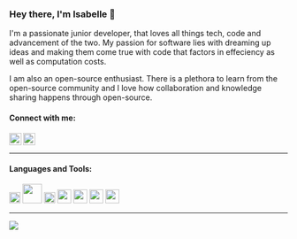 ### Hey there, I'm Isabelle 👋

I'm a passionate junior developer, that loves all things tech, code and advancement of the two. My passion for software lies with dreaming up ideas and making them come true with code that factors in effeciency as well as computation costs.

I am also an open-source enthusiast. There is a plethora to learn from the open-source community and I love how collaboration and knowledge sharing happens through open-source. 

#### Connect with me:
<a href="https://www.linkedin.com/in/isabelle-villasenor/"><img align="left" alt="linkedin" width="22px" src="https://cdn.jsdelivr.net/npm/simple-icons@v3/icons/linkedin.svg" /></a>  <a href="mailto:villasenori@outlook.com"><img alt="email" width="22px" src="https://i.ibb.co/QY0MQp7/mail-envalope.png"></a><br>

---

#### Languages and Tools:
<img src="https://i.ibb.co/Ntky41m/ruby.png" width="20">  <img src="https://i.ibb.co/BgnrYDJ/SQL.png" width="35">  <img src="https://i.ibb.co/9Z0hZ7h/graphql.png" width="20">  <img src="https://i.ibb.co/v3F7P8R/rails.png" width="25">  <img src="https://i.ibb.co/TTP45pm/bootstrap.png" width="25">  <img src="https://i.ibb.co/MB9vrY4/postgresql.png" width="25">  <img src="https://i.ibb.co/5TktZhc/pngwing-com-7.png" width="25">

---

<img align="left" src="https://github-readme-stats.vercel.app/api?username=isabellevillasenor&show_icons=true&hide_border=true&theme=material-gradient&bg_color=0,ee9797,9198e5&title_color=ffffff&text_color=676767">
<!--
**isabellevillasenor/isabellevillasenor** is a ✨ _special_ ✨ repository because its `README.md` (this file) appears on your GitHub profile.

Here are some ideas to get you started:

- 🔭 I’m currently working on ...
- 🌱 I’m currently learning ...
- 👯 I’m looking to collaborate on ...
- 🤔 I’m looking for help with ...
- 💬 Ask me about ...
- 📫 How to reach me: ...
- 😄 Pronouns: ...
- ⚡ Fun fact: ...
-->
